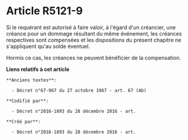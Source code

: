 # Article R5121-9

Si le requérant est autorisé à faire valoir, à l'égard d'un créancier, une créance pour un dommage résultant du même
événement, les créances respectives sont compensées et les dispositions du présent chapitre ne s'appliquent qu'au solde
éventuel.

Hormis ce cas, les créances ne peuvent bénéficier de la compensation.

**Liens relatifs à cet article**

	**Anciens textes**:

	  - Décret n°67-967 du 27 octobre 1967 - art. 67 (Ab)

	**Codifié par**:

	  - Décret n°2016-1893 du 28 décembre 2016 - art.

	**Créé par**:

	  - Décret n°2016-1893 du 28 décembre 2016 - art.
